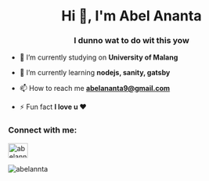 <h1 align="center">Hi 👋, I'm Abel Ananta</h1>
<h3 align="center">I dunno wat to do wit this yow</h3>

- 🔭 I’m currently studying on **University of Malang**

- 🌱 I’m currently learning **nodejs, sanity, gatsby**

- 📫 How to reach me **abelananta9@gmail.com**

- ⚡ Fun fact **I love u ❤**

<h3 align="left">Connect with me:</h3>
<p align="left">
<a href="https://instagram.com/abelannta" target="blank"><img align="center" src="https://cdn.jsdelivr.net/npm/simple-icons@3.0.1/icons/instagram.svg" alt="abelannta" height="30" width="40" /></a>
</p>

<p><img align="center" src="https://github-readme-streak-stats.herokuapp.com/?user=abelannta&" alt="abelannta" /></p>
